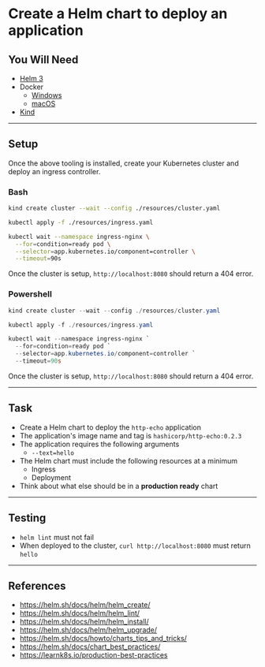# Create a Helm chart to deploy an application

## You Will Need

- [Helm 3](https://helm.sh/docs/intro/install/)
- Docker
  - [Windows](https://hub.docker.com/editions/community/docker-ce-desktop-windows/)
  - [macOS](https://hub.docker.com/editions/community/docker-ce-desktop-mac/)
- [Kind](https://kind.sigs.k8s.io/docs/user/quick-start/)

---

## Setup

Once the above tooling is installed, create your Kubernetes cluster and deploy an ingress controller.

### Bash

```Bash
kind create cluster --wait --config ./resources/cluster.yaml

kubectl apply -f ./resources/ingress.yaml

kubectl wait --namespace ingress-nginx \
  --for=condition=ready pod \
  --selector=app.kubernetes.io/component=controller \
  --timeout=90s
```

Once the cluster is setup, `http://localhost:8080` should return a 404 error.

### Powershell

```Powershell
kind create cluster --wait --config ./resources/cluster.yaml

kubectl apply -f ./resources/ingress.yaml

kubectl wait --namespace ingress-nginx `
  --for=condition=ready pod `
  --selector=app.kubernetes.io/component=controller `
  --timeout=90s
```

Once the cluster is setup, `http://localhost:8080` should return a 404 error.

---

## Task

- Create a Helm chart to deploy the `http-echo` application
- The application's image name and tag is `hashicorp/http-echo:0.2.3`
- The application requires the following arguments
  - `--text=hello`
- The Helm chart must include the following resources at a minimum
  - Ingress
  - Deployment
- Think about what else should be in a **production ready** chart

---

## Testing

- `helm lint` must not fail
- When deployed to the cluster, `curl http://localhost:8080` must return `hello`

---

## References

- https://helm.sh/docs/helm/helm_create/
- https://helm.sh/docs/helm/helm_lint/
- https://helm.sh/docs/helm/helm_install/
- https://helm.sh/docs/helm/helm_upgrade/
- https://helm.sh/docs/howto/charts_tips_and_tricks/
- https://helm.sh/docs/chart_best_practices/
- https://learnk8s.io/production-best-practices
